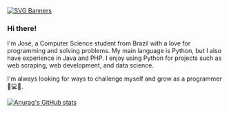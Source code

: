 [![SVG Banners](https://svg-banners.vercel.app/api?type=typeWriter&text1=José%20Developer%20👨‍💻&width=800&height=400)](https://github.com/Akshay090/svg-banners)

### Hi there! 
I'm José, a Computer Science student from Brazil with a love for programming and solving problems. My main language is Python, but I also have experience in Java and PHP. I enjoy using Python for projects such as web scraping, web development, and data science.

I'm always looking for ways to challenge myself and grow as a programmer 💪💻🚀.

[![Anurag's GitHub stats](https://github-readme-stats.vercel.app/api?username=Augusto-Sant)](https://github.com/anuraghazra/github-readme-stats)
